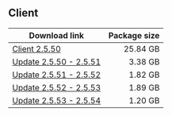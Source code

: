 ## Client

| Download link | Package size |
| ------------- | ------------:|
| [Client 2.5.50](https://autopatchhk.yuanshen.com/client_app/download/beta_pc/20220214105752_NQgn5C85ouv51avy/GenshinImpact_2.5.50_beta.zip) | 25.84 GB |
| [Update 2.5.50 - 2.5.51](https://autopatchhk.yuanshen.com/client_app/beta_update/hk4e_global/26/game_2.5.50_2.5.51_hdiff_K4AlbZ68QIHtk179.zip) | 3.38 GB |
| [Update 2.5.51 - 2.5.52](https://autopatchhk.yuanshen.com/client_app/beta_update/hk4e_global/26/game_2.5.51_2.5.52_hdiff_RNvE1o4zqHXYBKge.zip) | 1.82 GB |
| [Update 2.5.52 - 2.5.53](https://autopatchhk.yuanshen.com/client_app/beta_update/hk4e_global/26/game_2.5.52_2.5.53_hdiff_Ih05efNq1B6Hz8Sd.zip) | 1.89 GB |
| [Update 2.5.53 - 2.5.54](https://autopatchhk.yuanshen.com/client_app/beta_update/hk4e_global/26/game_2.5.53_2.5.54_hdiff_jeRnIYzlTwG7UWEu.zip) | 1.20 GB |
